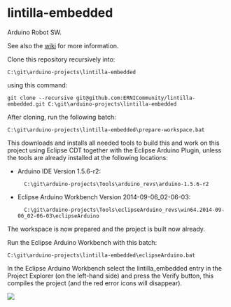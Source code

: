lintilla-embedded
=================

Arduino Robot SW.

See also the [wiki](https://github.com/ERNICommunity/lintilla-embedded/wiki) for more information.

Clone this repository recursively into:

    C:\git\arduino-projects\lintilla-embedded

using this command:

    git clone --recursive git@github.com:ERNICommunity/lintilla-embedded.git C:\git\arduino-projects\lintilla-embedded

After cloning, run the following batch:

    C:\git\arduino-projects\lintilla-embedded\prepare-workspace.bat

This downloads and installs all needed tools to build this and work on this project using Eclipse CDT together with the Eclipse Arduino Plugin, unless the tools are already installed at the following locations:

* Arduino IDE Version 1.5.6-r2:
        
        C:\git\arduino-projects\Tools\arduino_revs\arduino-1.5.6-r2

* Eclipse Arduino Workbench Version 2014-09-06_02-06-03:
        
        C:\git\arduino-projects\Tools\eclipseArduino_revs\win64.2014-09-06_02-06-03\eclipseArduino

The workspace is now prepared and the project is built now already.

Run the Eclipse Arduino Workbench with this batch:

    C:\git\arduino-projects\lintilla-embedded\eclipseArduino.bat

In the Eclipse Arduino Workbench select the lintilla_embedded entry in the Project Explorer (on the left-hand side) and press the Verify button, this compiles the project (and the red error icons will disappear). 

![](https://github.com/ERNICommunity/lintilla-embedded/wiki/pictures/select_proj_and_press_verify.png)
